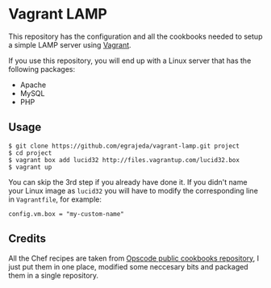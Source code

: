Vagrant LAMP
============

This repository has the configuration and all the cookbooks needed to setup a
simple LAMP server using [Vagrant](http://vagrantup.com).

If you use this repository, you will end up with a Linux server that has the
following packages:

* Apache
* MySQL
* PHP

Usage
-----

```
$ git clone https://github.com/egrajeda/vagrant-lamp.git project
$ cd project
$ vagrant box add lucid32 http://files.vagrantup.com/lucid32.box
$ vagrant up
```

You can skip the 3rd step if you already have done it. If you didn't name your
Linux image as `lucid32` you will have to modify the corresponding line in
`Vagrantfile`, for example:

```
config.vm.box = "my-custom-name"
```

Credits
-------

All the Chef recipes are taken from [Opscode public cookbooks repository](http://github.com/opscode/cookbooks),
I just put them in one place, modified some neccesary bits and packaged them
in a single repository.

